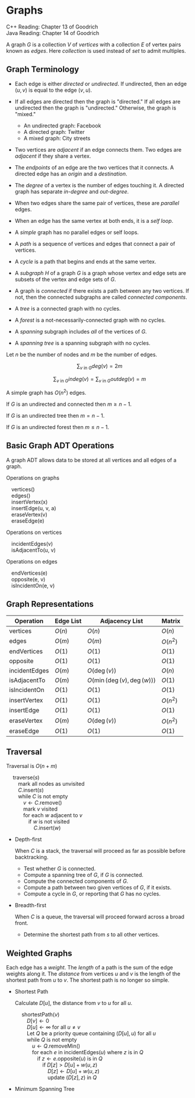 # Graphs

C++ Reading: Chapter 13 of Goodrich  
Java Reading: Chapter 14 of Goodrich

A graph $G$ is a collection $V$ of *vertices* with a collection $E$ of vertex pairs known as *edges*. Here *collection* is used instead of *set* to admit multiples.

## Graph Terminology

- Each edge is either *directed* or *undirected*. If undirected, then an edge $(u, v)$ is equal to the edge $(v, u)$.
- If all edges are directed then the graph is "directed." If all edges are undirected then the graph is "undirected." Otherwise, the graph is "mixed."

	- An undirected graph: Facebook
	- A directed graph: Twitter
	- A mixed graph: City streets

- Two vertices are *adjacent* if an edge connects them. Two edges are *adjacent* if they share a vertex.
- The *endpoints* of an edge are the two vertices that it connects. A directed edge has an *origin* and a *destination*.
- The *degree* of a vertex is the number of edges touching it. A directed graph has separate *in-degree* and *out-degree*.
- When two edges share the same pair of vertices, these are *parallel* edges.
- When an edge has the same vertex at both ends, it is a *self loop*.
- A *simple* graph has no parallel edges or self loops.
- A *path* is a sequence of vertices and edges that connect a pair of vertices.
- A *cycle* is a path that begins and ends at the same vertex.
- A *subgraph* $H$ of a graph $G$ is a graph whose vertex and edge sets are subsets of the vertex and edge sets of $G$.
- A graph is *connected* if there exists a path between any two vertices. If not, then the connected subgraphs are called *connected components*.
- A *tree* is a connected graph with no cycles.
- A *forest* is a not-necessarily-connected graph with no cycles.
- A *spanning* subgraph includes *all* of the vertices of $G$.
- A *spanning tree* is a spanning subgraph with no cycles.

Let $n$ be the number of nodes and $m$ be the number of edges.

$$\sum_{v\ \textrm{in}\ G} \textit{deg}(v) = 2m$$

$$\sum_{v\ \textrm{in}\ G} \textit{indeg}(v) = \sum_{v\ \textrm{in}\ G} \textit{outdeg}(v) = m$$

A simple graph has $O(n^2)$ edges.

If $G$ is an undirected and connected then $m \ge n - 1$.

If $G$ is an undirected tree then $m = n - 1$.

If $G$ is an undirected forest then $m \le n - 1$.

## Basic Graph ADT Operations

A graph ADT allows data to be stored at all vertices and all edges of a graph.

Operations on graphs

&emsp;vertices()  
&emsp;edges()  
&emsp;insertVertex(x)  
&emsp;insertEdge(u, v, a)  
&emsp;eraseVertex(v)  
&emsp;eraseEdge(e)

Operations on vertices

&emsp;incidentEdges(v)  
&emsp;isAdjacentTo(u, v)

Operations on edges

&emsp;endVertices(e)  
&emsp;opposite(e, v)  
&emsp;isIncidentOn(e, v)

## Graph Representations

| Operation     | Edge List  | Adjacency List             | Matrix     |
|---------------|------------|----------------------------|------------|
| vertices      | $O(n)$     | $O(n)$                     | $O(n)$     |
| edges         | $O(m)$     | $O(m)$                     | $O(n^2)$   |
| endVertices   | $O(1)$     | $O(1)$                     | $O(1)$     |
| opposite      | $O(1)$     | $O(1)$                     | $O(1)$     |
| incidentEdges | $O(m)$     | $O(\deg(v))$               | $O(n)$     |
| isAdjacentTo  | $O(m)$     | $O(\min(\deg(v),\deg(w)))$ | $O(1)$     |
| isIncidentOn  | $O(1)$     | $O(1)$                     | $O(1)$     |
| insertVertex  | $O(1)$     | $O(1)$                     | $O(n^2)$   |
| insertEdge    | $O(1)$     | $O(1)$                     | $O(1)$     |
| eraseVertex   | $O(m)$     | $O(\deg(v))$               | $O(n^2)$   |
| eraseEdge     | $O(1)$     | $O(1)$                     | $O(1)$     |

## Traversal

Traversal is $O(n + m)$

&emsp; traverse($s$)  
&emsp;&emsp; mark all nodes as unvisited  
&emsp;&emsp; $C$.insert($s$)  
&emsp;&emsp; while $C$ is not empty  
&emsp;&emsp;&emsp; $v \gets C$.remove()  
&emsp;&emsp;&emsp; mark $v$ visited  
&emsp;&emsp;&emsp; for each $w$ adjacent to $v$  
&emsp;&emsp;&emsp;&emsp; if $w$ is not visited  
&emsp;&emsp;&emsp;&emsp;&emsp; $C$.insert($w$)  

- Depth-first

	When $C$ is a stack, the traversal will proceed as far as possible before backtracking.

	- Test whether $G$ is connected.
	- Compute a spanning tree of $G$, if $G$ is connected.
	- Compute the connected components of $G$.
	- Compute a path between two given vertices of $G$, if it exists.
	- Compute a cycle in $G$, or reporting that $G$ has no cycles.

- Breadth-first

	When $C$ is a queue, the traversal will proceed forward across a broad front.

	- Determine the shortest path from $s$ to all other vertices.

## Weighted Graphs

Each edge has a *weight*. The *length* of a path is the sum of the edge weights along it. The *distance* from vertices $u$ and $v$ is the length of the shortest path from $u$ to $v$. The shortest path is no longer so simple.

- Shortest Path

	Calculate $D[u]$, the distance from $v$ to $u$ for all $u$.

	&emsp; shortestPath($v$)  
	&emsp;&emsp; $D[v]\gets 0$  
	&emsp;&emsp; $D[u]\gets \infty$ for all $u\neq v$  
	&emsp;&emsp; Let $Q$ be a priority queue containing $(D[u], u)$ for all $u$  
	&emsp;&emsp; while $Q$ is not empty  
	&emsp;&emsp;&emsp; $u\gets Q$.removeMin()  
	&emsp;&emsp;&emsp; for each $e$ in incidentEdges($u$) where $z$ is in $Q$  
	&emsp;&emsp;&emsp;&emsp; if $z\gets e$.opposite($u$) is in $Q$  
	&emsp;&emsp;&emsp;&emsp;&emsp; if $D[z]\gt D[u] + w(u, z)$  
	&emsp;&emsp;&emsp;&emsp;&emsp;&emsp; $D[z]\gets D[u] + w(u, z)$  
	&emsp;&emsp;&emsp;&emsp;&emsp;&emsp; update $(D[z], z)$ in $Q$


- Minimum Spanning Tree
